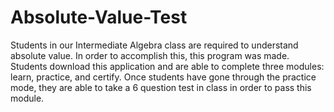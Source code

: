 # Absolute-Value-Test
Students in our Intermediate Algebra class are required to understand absolute value. In order to accomplish this, this program was made. 
Students download this application and are able to complete three modules: learn, practice, and certify. Once students have gone through the
practice mode, they are able to take a 6 question test in class in order to pass this module.
